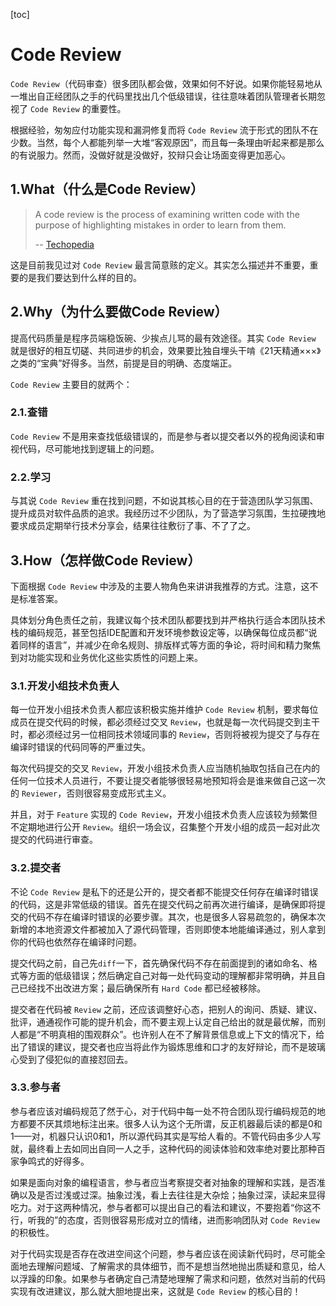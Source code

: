 [toc]



# Code Review

`Code Review`（代码审查）很多团队都会做，效果如何不好说。如果你能轻易地从一堆出自正经团队之手的代码里找出几个低级错误，往往意味着团队管理者长期忽视了 `Code Review` 的重要性。

根据经验，匆匆应付功能实现和漏洞修复而将 `Code Review` 流于形式的团队不在少数。当然，每个人都能列举一大堆“客观原因”，而且每一条理由听起来都是那么的有说服力。然而，没做好就是没做好，狡辩只会让场面变得更加恶心。

## 1.What（什么是Code Review）

> A code review is the process of examining written code with the purpose of highlighting mistakes in order to learn from them.
>
> -- [Techopedia](https://www.techopedia.com/definition/14299/code-review)

这是目前我见过对 `Code Review` 最言简意赅的定义。其实怎么描述并不重要，重要的是我们要达到什么样的目的。

## 2.Why（为什么要做Code Review）

提高代码质量是程序员端稳饭碗、少挨点儿骂的最有效途径。其实 `Code Review` 就是很好的相互切磋、共同进步的机会，效果要比独自埋头干啃《21天精通×××》之类的“宝典”好得多。当然，前提是目的明确、态度端正。

`Code Review` 主要目的就两个：

### 2.1.查错

`Code Review` 不是用来查找低级错误的，而是参与者以提交者以外的视角阅读和审视代码，尽可能地找到逻辑上的问题。

### 2.2.学习

与其说 `Code Review` 重在找到问题，不如说其核心目的在于营造团队学习氛围、提升成员对软件品质的追求。我经历过不少团队，为了营造学习氛围，生拉硬拽地要求成员定期举行技术分享会，结果往往敷衍了事、不了了之。

## 3.How（怎样做Code Review）

下面根据 `Code Review` 中涉及的主要人物角色来讲讲我推荐的方式。注意，这不是标准答案。

具体划分角色责任之前，我建议每个技术团队都要找到并严格执行适合本团队技术栈的编码规范，甚至包括IDE配置和开发环境参数设定等，以确保每位成员都“说着同样的语言”，并减少在命名规则、排版样式等方面的争论，将时间和精力聚焦到对功能实现和业务优化这些实质性的问题上来。

### 3.1.开发小组技术负责人

每一位开发小组技术负责人都应该积极实施并维护 `Code Review` 机制，要求每位成员在提交代码的时候，都必须经过交叉 `Review`，也就是每一次代码提交到主干时，都必须经过另一位相同技术领域同事的 `Review`，否则将被视为提交了与存在编译时错误的代码同等的严重过失。

每次代码提交的交叉 `Review`，开发小组技术负责人应当随机抽取包括自己在内的任何一位技术人员进行，不要让提交者能够很轻易地预知将会是谁来做自己这一次的 `Reviewer`，否则很容易变成形式主义。

并且，对于 `Feature` 实现的 `Code Review`，开发小组技术负责人应该较为频繁但不定期地进行公开 `Review`。组织一场会议，召集整个开发小组的成员一起对此次提交的代码进行审查。

### 3.2.提交者

不论 `Code Review` 是私下的还是公开的，提交者都不能提交任何存在编译时错误的代码，这是非常低级的错误。首先在提交代码之前再次进行编译，是确保即将提交的代码不存在编译时错误的必要步骤。其次，也是很多人容易疏忽的，确保本次新增的本地资源文件都被加入了源代码管理，否则即使本地能编译通过，别人拿到你的代码也依然存在编译时问题。

提交代码之前，自己先`diff`一下，首先确保代码不存在前面提到的诸如命名、格式等方面的低级错误；然后确定自己对每一处代码变动的理解都非常明确，并且自己已经找不出改进方案；最后确保所有 `Hard Code` 都已经被移除。

提交者在代码被 `Review` 之前，还应该调整好心态，把别人的询问、质疑、建议、批评，通通视作可能的提升机会，而不要主观上认定自己给出的就是最优解，而别人都是“不明真相的围观群众”。也许别人在不了解背景信息或上下文的情况下，给出了错误的建议，提交者也应当将此作为锻炼思维和口才的友好辩论，而不是玻璃心受到了侵犯似的直接怼回去。

### 3.3.参与者

参与者应该对编码规范了然于心，对于代码中每一处不符合团队现行编码规范的地方都要不厌其烦地标注出来。很多人认为这个无所谓，反正机器最后读的都是0和1——对，机器只认识0和1，所以源代码其实是写给人看的。不管代码由多少人写就，最终看上去如同出自同一人之手，这种代码的阅读体验和效率绝对要比那种百家争鸣式的好得多。

如果是面向对象的编程语言，参与者应当考察提交者对抽象的理解和实践，是否准确以及是否过浅或过深。抽象过浅，看上去往往是大杂烩；抽象过深，读起来显得吃力。对于这两种情况，参与者都可以提出自己的看法和建议，不要抱着“你这不行，听我的”的态度，否则很容易形成对立的情绪，进而影响团队对 `Code Review` 的积极性。

对于代码实现是否存在改进空间这个问题，参与者应该在阅读新代码时，尽可能全面地去理解问题域、了解需求的具体细节，而不是想当然地抛出质疑和意见，给人以浮躁的印象。如果参与者确定自己清楚地理解了需求和问题，依然对当前的代码实现有改进建议，那么就大胆地提出来，这就是 `Code Review` 的核心目的！